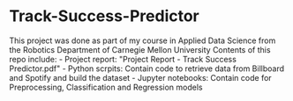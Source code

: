# Track-Success-Predictor
This project was done as part of my course in Applied Data Science from the Robotics Department of Carnegie Mellon University  Contents of this repo include:  - Project report: "Project Report - Track Success Predictor.pdf" - Python scrpits: Contain code to retrieve data from Billboard and Spotify and build the dataset - Jupyter notebooks: Contain code for Preprocessing, Classification and Regression models
